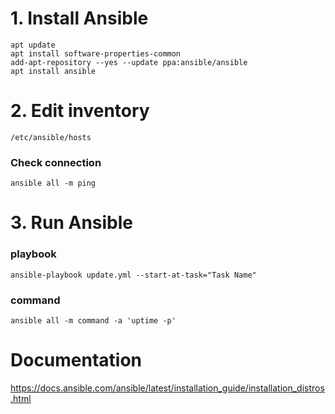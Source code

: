 # 1. Install Ansible
```
apt update
apt install software-properties-common
add-apt-repository --yes --update ppa:ansible/ansible
apt install ansible
```
# 2. Edit inventory
```
/etc/ansible/hosts
```
### Check connection
```
ansible all -m ping
```

# 3. Run Ansible
### playbook
```
ansible-playbook update.yml --start-at-task="Task Name"
```
### command
```
ansible all -m command -a 'uptime -p'
```

# Documentation
https://docs.ansible.com/ansible/latest/installation_guide/installation_distros.html
